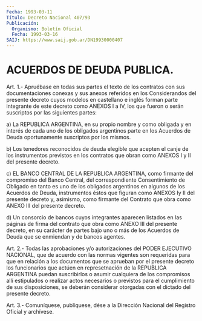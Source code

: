 ```yaml
---
Fecha: 1993-03-11
Título: Decreto Nacional 407/93
Publicación:
  Organismo: Boletín Oficial
  Fecha: 1993-03-16
SAIJ: https://www.saij.gob.ar/DN19930000407
---
```

# ACUERDOS DE DEUDA PUBLICA.

<a id="1"></a>
Art.  1.-  Apruébase  en  todas  sus  partes  el  texto de los contratos  con  sus  documentaciones conexas y sus anexos referidos en  los  Considerandos  del   presente  decreto  cuyos  modelos  en castellano e inglés forman parte  integrante  de  este decreto como ANEXOS  I  a  IV,  los  que  fueron  o  serán  suscriptos  por  las siguientes partes:

a)  La REPUBLICA ARGENTINA, en su propio nombre y como obligada  y en interés  de  cada  uno  de los obligados argentinos parte en los Acuerdos  de Deuda oportunamente  suscriptos  por  los  mismos.

b) Los tenedores  reconocidos  de  deuda  elegible  que acepten el canje  de  los  instrumentos  previstos en los contratos que  obran como ANEXOS I y II del presente decreto.

c) EL BANCO CENTRAL DE LA REPUBLICA  ARGENTINA,  como firmante del compromiso  del  Banco  Central, del correspondiente Consentimiento de Obligado en tanto es uno  de los obligados argentinos en algunos de  los  Acuerdos de Deuda, instrumentos  éstos  que  figuran  como ANEXOS Iy  II  del  presente decreto y, asimismo, como firmante del Contrato  que  obra  como   ANEXO  III  del  presente  decreto.

d) Un consorcio de bancos cuyos  integrantes  aparecen listados en las  páginas  de  firma del contrato que obra como  ANEXO  III  del presente decreto, en  su  carácter  de partes bajo uno o más de los Acuerdos de Deuda que se enmiendan y de bancos agentes.

<a id="2"></a>
Art.  2.-  Todas las aprobaciones y/o autorizaciones del PODER EJECUTIVO NACIONAL,  que  de  acuerdo  con  las normas vigentes son requeridas para que en relación a los documentos  que  se  aprueban por el presente decreto los funcionarios que actúen en represetnación  de  la  REPUBLICA  ARGENTINA puedan suscribirlos  o asumir cualquiera de los compromisos  allí  estipulados  o realizar actos    necesarios   o  previstos  para  el  cumplimiento  de  sus disposiciones, se deberán  considerar  otorgadas con el dictado del presente decreto.

<a id="3"></a>
Art. 3.- Comuníquese, publíquese, dése a la Dirección Nacional del Registro Oficial y archívese.